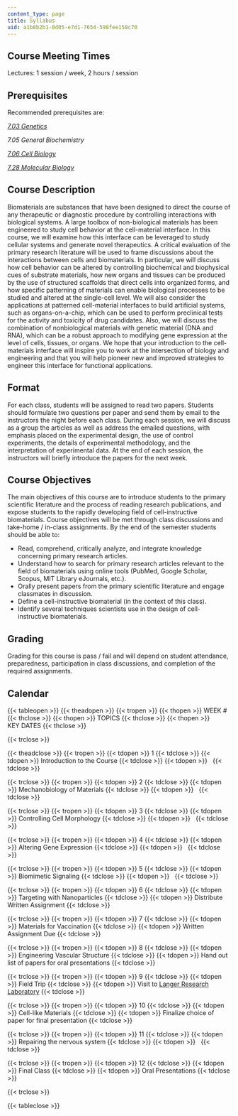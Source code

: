 ```yaml
---
content_type: page
title: Syllabus
uid: a1b8b2b1-0d05-e7d1-7654-598fee158c70
---
```


Course Meeting Times
--------------------

Lectures: 1 session / week, 2 hours / session

Prerequisites
-------------

Recommended prerequisites are:

[_7.03 Genetics_](/courses/7-03-genetics-fall-2004)

_7.05 General Biochemistry_

[_7.06 Cell Biology_](/courses/7-06-cell-biology-spring-2007)

[_7.28 Molecular Biology_](/courses/7-28-molecular-biology-spring-2005)

Course Description
------------------

Biomaterials are substances that have been designed to direct the course of any therapeutic or diagnostic procedure by controlling interactions with biological systems. A large toolbox of non-biological materials has been engineered to study cell behavior at the cell-material interface. In this course, we will examine how this interface can be leveraged to study cellular systems and generate novel therapeutics. A critical evaluation of the primary research literature will be used to frame discussions about the interactions between cells and biomaterials. In particular, we will discuss how cell behavior can be altered by controlling biochemical and biophysical cues of substrate materials, how new organs and tissues can be produced by the use of structured scaffolds that direct cells into organized forms, and how specific patterning of materials can enable biological processes to be studied and altered at the single-cell level. We will also consider the applications at patterned cell-material interfaces to build artificial systems, such as organs-on-a-chip, which can be used to perform preclinical tests for the activity and toxicity of drug candidates. Also, we will discuss the combination of nonbiological materials with genetic material (DNA and RNA), which can be a robust approach to modifying gene expression at the level of cells, tissues, or organs. We hope that your introduction to the cell-materials interface will inspire you to work at the intersection of biology and engineering and that you will help pioneer new and improved strategies to engineer this interface for functional applications.

Format
------

For each class, students will be assigned to read two papers. Students should formulate two questions per paper and send them by email to the instructors the night before each class. During each session, we will discuss as a group the articles as well as address the emailed questions, with emphasis placed on the experimental design, the use of control experiments, the details of experimental methodology, and the interpretation of experimental data. At the end of each session, the instructors will briefly introduce the papers for the next week.

Course Objectives
-----------------

The main objectives of this course are to introduce students to the primary scientific literature and the process of reading research publications, and expose students to the rapidly developing field of cell-instructive biomaterials. Course objectives will be met through class discussions and take-home / in-class assignments. By the end of the semester students should be able to:

*   Read, comprehend, critically analyze, and integrate knowledge concerning primary research articles.
*   Understand how to search for primary research articles relevant to the field of biomaterials using online tools (PubMed, Google Scholar, Scopus, MIT Library eJournals, etc.).
*   Orally present papers from the primary scientific literature and engage classmates in discussion.
*   Define a cell-instructive biomaterial (in the context of this class).
*   Identify several techniques scientists use in the design of cell-instructive biomaterials.

Grading
-------

Grading for this course is pass / fail and will depend on student attendance, preparedness, participation in class discussions, and completion of the required assignments.

Calendar
--------

{{< tableopen >}}
{{< theadopen >}}
{{< tropen >}}
{{< thopen >}}
WEEK #
{{< thclose >}}
{{< thopen >}}
TOPICS
{{< thclose >}}
{{< thopen >}}
KEY DATES
{{< thclose >}}

{{< trclose >}}

{{< theadclose >}}
{{< tropen >}}
{{< tdopen >}}
1
{{< tdclose >}}
{{< tdopen >}}
Introduction to the Course
{{< tdclose >}}
{{< tdopen >}}
 
{{< tdclose >}}

{{< trclose >}}
{{< tropen >}}
{{< tdopen >}}
2
{{< tdclose >}}
{{< tdopen >}}
Mechanobiology of Materials
{{< tdclose >}}
{{< tdopen >}}
 
{{< tdclose >}}

{{< trclose >}}
{{< tropen >}}
{{< tdopen >}}
3
{{< tdclose >}}
{{< tdopen >}}
Controlling Cell Morphology
{{< tdclose >}}
{{< tdopen >}}
 
{{< tdclose >}}

{{< trclose >}}
{{< tropen >}}
{{< tdopen >}}
4
{{< tdclose >}}
{{< tdopen >}}
Altering Gene Expression
{{< tdclose >}}
{{< tdopen >}}
 
{{< tdclose >}}

{{< trclose >}}
{{< tropen >}}
{{< tdopen >}}
5
{{< tdclose >}}
{{< tdopen >}}
Biomimetic Signaling
{{< tdclose >}}
{{< tdopen >}}
 
{{< tdclose >}}

{{< trclose >}}
{{< tropen >}}
{{< tdopen >}}
6
{{< tdclose >}}
{{< tdopen >}}
Targeting with Nanoparticles
{{< tdclose >}}
{{< tdopen >}}
Distribute Written Assignment
{{< tdclose >}}

{{< trclose >}}
{{< tropen >}}
{{< tdopen >}}
7
{{< tdclose >}}
{{< tdopen >}}
Materials for Vaccination
{{< tdclose >}}
{{< tdopen >}}
Written Assignment Due
{{< tdclose >}}

{{< trclose >}}
{{< tropen >}}
{{< tdopen >}}
8
{{< tdclose >}}
{{< tdopen >}}
Engineering Vascular Structure
{{< tdclose >}}
{{< tdopen >}}
Hand out list of papers for oral presentations
{{< tdclose >}}

{{< trclose >}}
{{< tropen >}}
{{< tdopen >}}
9
{{< tdclose >}}
{{< tdopen >}}
Field Trip
{{< tdclose >}}
{{< tdopen >}}
Visit to [Langer Research Laboratory](http://web.mit.edu/langerlab/)
{{< tdclose >}}

{{< trclose >}}
{{< tropen >}}
{{< tdopen >}}
10
{{< tdclose >}}
{{< tdopen >}}
Cell-like Materials
{{< tdclose >}}
{{< tdopen >}}
Finalize choice of paper for final presentation
{{< tdclose >}}

{{< trclose >}}
{{< tropen >}}
{{< tdopen >}}
11
{{< tdclose >}}
{{< tdopen >}}
Repairing the nervous system
{{< tdclose >}}
{{< tdopen >}}
 
{{< tdclose >}}

{{< trclose >}}
{{< tropen >}}
{{< tdopen >}}
12
{{< tdclose >}}
{{< tdopen >}}
Final Class
{{< tdclose >}}
{{< tdopen >}}
Oral Presentations
{{< tdclose >}}

{{< trclose >}}

{{< tableclose >}}